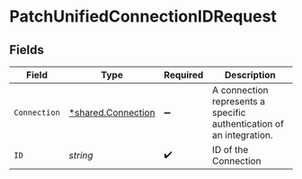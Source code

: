 # PatchUnifiedConnectionIDRequest


## Fields

| Field                                                                | Type                                                                 | Required                                                             | Description                                                          |
| -------------------------------------------------------------------- | -------------------------------------------------------------------- | -------------------------------------------------------------------- | -------------------------------------------------------------------- |
| `Connection`                                                         | [*shared.Connection](../../models/shared/connection.md)              | :heavy_minus_sign:                                                   | A connection represents a specific authentication of an integration. |
| `ID`                                                                 | *string*                                                             | :heavy_check_mark:                                                   | ID of the Connection                                                 |